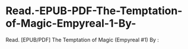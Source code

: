 # Read.-EPUB-PDF-The-Temptation-of-Magic-Empyreal-1-By-
Read. [EPUB/PDF] The Temptation of Magic (Empyreal #1) By :
